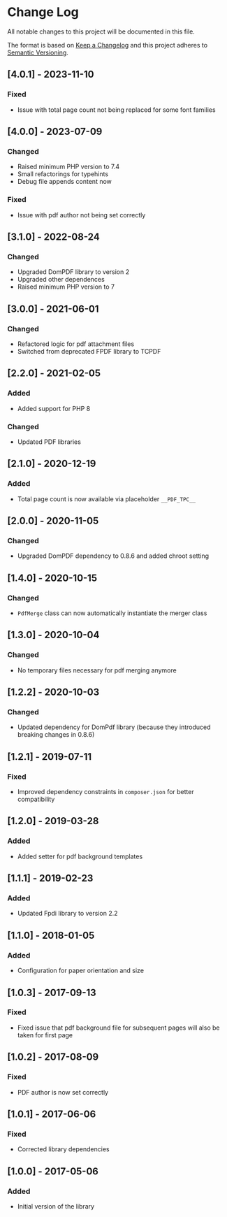 # Change Log
All notable changes to this project will be documented in this file.

The format is based on [Keep a Changelog](https://keepachangelog.com/)
and this project adheres to [Semantic Versioning](https://semver.org/).

## [4.0.1] - 2023-11-10
### Fixed
- Issue with total page count not being replaced for some font families

## [4.0.0] - 2023-07-09
### Changed
- Raised minimum PHP version to 7.4
- Small refactorings for typehints
- Debug file appends content now
### Fixed
- Issue with pdf author not being set correctly

## [3.1.0] - 2022-08-24
### Changed
- Upgraded DomPDF library to version 2
- Upgraded other dependences
- Raised minimum PHP version to 7

## [3.0.0] - 2021-06-01
### Changed
- Refactored logic for pdf attachment files
- Switched from deprecated FPDF library to TCPDF

## [2.2.0] - 2021-02-05
### Added
- Added support for PHP 8
### Changed
- Updated PDF libraries

## [2.1.0] - 2020-12-19
### Added
- Total page count is now available via placeholder `__PDF_TPC__` 

## [2.0.0] - 2020-11-05
### Changed
- Upgraded DomPDF dependency to 0.8.6 and added chroot setting

## [1.4.0] - 2020-10-15
### Changed
- `PdfMerge` class can now automatically instantiate the merger class

## [1.3.0] - 2020-10-04
### Changed
- No temporary files necessary for pdf merging anymore

## [1.2.2] - 2020-10-03
### Changed
- Updated dependency for DomPdf library (because they introduced breaking changes in 0.8.6)

## [1.2.1] - 2019-07-11
### Fixed
- Improved dependency constraints in ```composer.json``` for better compatibility

## [1.2.0] - 2019-03-28
### Added
- Added setter for pdf background templates

## [1.1.1] - 2019-02-23
### Added
- Updated Fpdi library to version 2.2

## [1.1.0] - 2018-01-05
### Added
- Configuration for paper orientation and size 

## [1.0.3] - 2017-09-13
### Fixed
- Fixed issue that pdf background file for subsequent pages will also be taken for first page

## [1.0.2] - 2017-08-09
### Fixed
- PDF author is now set correctly

## [1.0.1] - 2017-06-06
### Fixed
- Corrected library dependencies

## [1.0.0] - 2017-05-06
### Added
- Initial version of the library
